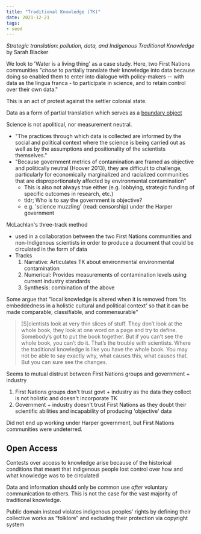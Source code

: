 ```yaml
---
title: "Traditional Knowledge (TK)"
date: 2021-12-21
tags:
- seed
---
```


*Strategic translation: pollution, data, and Indigenous Traditional Knowledge* by Sarah Blacker

We look to 'Water is a living thing' as a case study. Here, two First Nations communities "*chose* to partially translate their knowledge into data because doing so enabled them to enter into dialogue with policy-makers -- with data as the lingua franca - to participate in science, and to retain control over their own data."

This is an act of protest against the settler colonial state.

Data as a form of partial translation which serves as a [boundary object](thoughts/boundary%20object.md)

Science is not apolitical, nor measurement neutral.
- "The practices through which data is collected are informed by the social and political context where the science is being carried out as well as by the assumptions and positionality of the scientists themselves."
- "Because government metrics of contamination are framed as objective and politically neutral (Hoover 2013), they are difficult to challenge, particularly for economically marginalized and racialized communities that are disproportionately affected by environmental contamination"
	- This is also not always true either (e.g. lobbying, strategic funding of specific outcomes in research, etc.)
	- tldr; Who is to say the government is objective?
	- e.g. 'science muzzling' (read: censorship) under the Harper government

McLachlan's three-track method
- used in a collaboration between the two First Nations communities and non-Indigenous scientists in order to produce a document that could be circulated in the form of data
- Tracks
	1. Narrative: Articulates TK about environmental environmental contamination
	2. Numerical: Provides measurements of contamination levels using current industry standards
	3. Synthesis: combination of the above

Some argue that "local knowledge is altered when it is removed from ‘its embeddedness in a holistic cultural and political context’ so that it can be made comparable, classifiable, and commensurable"

> [S]cientists look at very thin slices of stuff. They don’t look at the whole book, they look at one word on a page and try to define. Somebody’s got to put the book together. But if you can’t see the whole book, you can’t do it. That’s the trouble with scientists. Where the traditional knowledge is like you have the whole book. You may not be able to say exactly why, what causes this, what causes that. But you can sure see the changes.

Seems to mutual distrust between First Nations groups and government + industry
1. First Nations groups don't trust govt + industry as the data they collect is not holistic and doesn't incorporate TK
2. Government + industry doesn't trust First Nations as they doubt their scientific abilities and incapability of producing 'objective' data

Did not end up working under Harper government, but First Nations communities were undeterred.

## Open Access
Contests over access to knowledge arise because of the historical conditions that meant that indigenous people lost control over how and what knowledge was to be circulated

Data and information should only be common use *after* voluntary communication to others. This is not the case for the vast majority of traditional knowledge.

Public domain instead violates indigenous peoples’ rights by defining their collective works as “folklore” and excluding their protection via copyright system